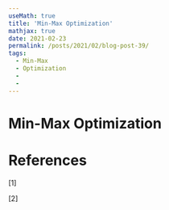 ```yaml
---
useMath: true
title: 'Min-Max Optimization'
mathjax: true
date: 2021-02-23
permalink: /posts/2021/02/blog-post-39/
tags:
  - Min-Max
  - Optimization
  - 
  - 
---
```


# Min-Max Optimization

<!-- more -->


## 




# References

<a id="1">[1]</a> 


<a id="2">[2]</a> 


